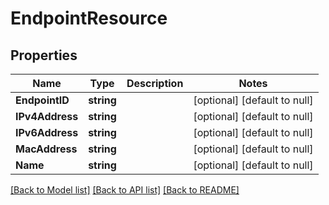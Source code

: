 # EndpointResource

## Properties
Name | Type | Description | Notes
------------ | ------------- | ------------- | -------------
**EndpointID** | **string** |  | [optional] [default to null]
**IPv4Address** | **string** |  | [optional] [default to null]
**IPv6Address** | **string** |  | [optional] [default to null]
**MacAddress** | **string** |  | [optional] [default to null]
**Name** | **string** |  | [optional] [default to null]

[[Back to Model list]](../README.md#documentation-for-models) [[Back to API list]](../README.md#documentation-for-api-endpoints) [[Back to README]](../README.md)


